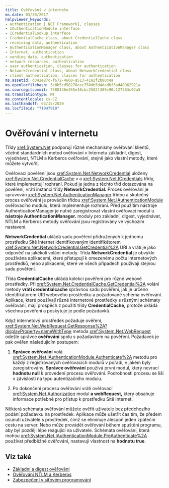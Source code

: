 ```yaml
---
title: Ověřování v internetu
ms.date: 03/30/2017
helpviewer_keywords:
- authentication [.NET Framework], classes
- IAuthenticationModule interface
- ICredentialLookup interface
- CredentialCache class, about CredentialCache class
- receiving data, authentication
- AuthenticationManager class, about AuthenticationManager class
- Internet, authentication
- sending data, authentication
- network resources, authentication
- user authentication, classes for authentication
- NetworkCredential class, about NetworkCredential class
- client authentication, classes for authentication
ms.assetid: d342e87c-f672-4660-a513-41a2f2b80c4a
ms.openlocfilehash: 3e0b5cd58270cec758db5d4dad6f3ad48962921a
ms.sourcegitcommit: 7588136e355e10cbc2582f389c90c127363c02a5
ms.translationtype: MT
ms.contentlocale: cs-CZ
ms.lasthandoff: 03/15/2020
ms.locfileid: "71047910"
---
```

# <a name="internet-authentication"></a>Ověřování v internetu
Třídy <xref:System.Net> podporují různé mechanismy ověřování klientů, včetně standardních metod ověřování v Internetu základní, digest, vyjednávat, NTLM a Kerberos ověřování, stejně jako vlastní metody, které můžete vytvořit.  
  
 Ověřovací pověření jsou <xref:System.Net.NetworkCredential> uloženy <xref:System.Net.CredentialCache> v a <xref:System.Net.ICredentials> třídy, které implementují rozhraní. Pokud je jedna z těchto tříd dotazována na pověření, vrátí instanci třídy **NetworkCredential.** Proces ověřování je spravován <xref:System.Net.AuthenticationManager> třídou a skutečný proces ověřování je prováděn třídou <xref:System.Net.IAuthenticationModule> ověřovacího modulu, která implementuje rozhraní. Před použitím nástroje AuthenticationManager je nutné zaregistrovat vlastní ověřovací modul u **nástroje AuthenticationManager.** moduly pro základní, digest, vyjednávat, NTLM a Kerberos metody ověřování jsou registrovány ve výchozím nastavení.  
  
 **NetworkCredential** ukládá sadu pověření přidružených k jednomu prostředku Sítě Internet identifikovaným identifikátorem <xref:System.Net.NetworkCredential.GetCredential%2A> URI a vrátí je jako odpověď na jakékoli volání metody. Třída **NetworkCredential** je obvykle používána aplikacemi, které přistupují k omezenému počtu internetových prostředků, nebo aplikacemi, které ve všech případech používají stejnou sadu pověření.  
  
 Třída **CredentialCache** ukládá kolekci pověření pro různé webové prostředky. Při <xref:System.Net.CredentialCache.GetCredential%2A> volání metody **vrátí credentialcache** správnou sadu pověření, jak je určeno identifikátorem URI webového prostředku a požadované schéma ověřování. Aplikace, které používají různé internetové prostředky s různými schématy ověřování, mají prospěch z použití třídy **CredentialCache,** protože ukládá všechna pověření a poskytuje je podle požadavků.  
  
 Když internetový prostředek požaduje ověření, <xref:System.Net.WebRequest.GetResponse%2A?displayProperty=nameWithType> metoda <xref:System.Net.WebRequest> odešle správce **ověřování** spolu s požadavkem na pověření. Požadavek je pak ověřen následujícím postupem:  
  
1. **Správce ověřování** volá <xref:System.Net.IAuthenticationModule.Authenticate%2A> metodu pro každý z registrovaných ověřovacích modulů v pořadí, v jakém byly zaregistrovány. **Správce ověřování** používá první modul, který nevrací **hodnotu null** k provedení procesu ověřování. Podrobnosti procesu se liší v závislosti na typu autentizačního modulu.  
  
2. Po dokončení procesu ověřování vrátí ověřovací <xref:System.Net.Authorization> modul **a webRequest,** který obsahuje informace potřebné pro přístup k prostředku Sítě Internet.  
  
 Některá schémata ověřování můžete ověřit uživatele bez předchozího podání požadavku na prostředek. Aplikace může ušetřit čas tím, že předem osunutí uživatele s prostředek, čímž se eliminuje alespoň jeden zpáteční cestu na server. Nebo může provádět ověřování během spuštění programu, aby byl později lépe reagující na uživatele. Schémata ověřování, která mohou <xref:System.Net.IAuthenticationModule.PreAuthenticate%2A> používat předběžné ověřování, nastavují vlastnost na **hodnotu true**.  
  
## <a name="see-also"></a>Viz také

- [Základní a digest ověřování](basic-and-digest-authentication.md)
- [Ověřování NTLM a Kerberos](ntlm-and-kerberos-authentication.md)
- [Zabezpečení v síťovém programování](security-in-network-programming.md)
